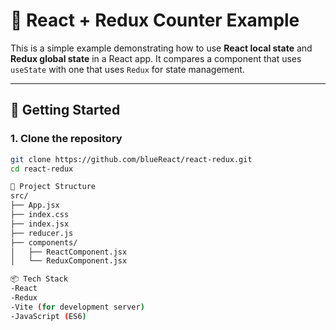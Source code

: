 # 🧠 React + Redux Counter Example

This is a simple example demonstrating how to use **React local state** and **Redux global state** in a React app. It compares a component that uses `useState` with one that uses `Redux` for state management.

---

## 🚀 Getting Started

### 1. Clone the repository

```bash
git clone https://github.com/blueReact/react-redux.git
cd react-redux

🔧 Project Structure
src/
├── App.jsx
├── index.css
├── index.jsx
├── reducer.js
├── components/
│   ├── ReactComponent.jsx
│   └── ReduxComponent.jsx

📦 Tech Stack
-React
-Redux
-Vite (for development server)
-JavaScript (ES6)
